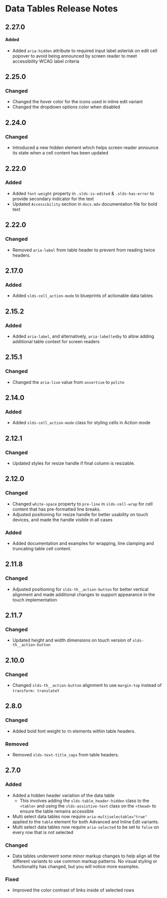 <!-- Release notes authoring guidelines: http://keepachangelog.com/ -->

# Data Tables Release Notes

<!-- ## [Unreleased] -->
## 2.27.0

#### Added
- Added `aria-hidden` attribute to required input label asterisk on edit cell popover to avoid being announced by screen reader to meet accessibility WCAG label criteria

## 2.25.0

### Changed

- Changed the hover color for the icons used in inline edit variant
- Changed the dropdown options color when disabled

## 2.24.0

### Changed

- Introduced a new hidden element which helps screen reader announce its state when a cell content has been updated

## 2.22.0

### Added

- Added `font-weight` property in `.slds-is-edited` & `.slds-has-error` to provide secondary indicator for the text
- Updated `Accessibility` section in `docs.mdx` documentation file for bold text

## 2.22.0

### Changed

- Removed `aria-label` from table header to prevent from reading twice headers.
## 2.17.0

### Added

- Added `slds-cell_action-mode` to blueprints of actionable data tables

## 2.15.2

### Added

- Added `aria-label`, and alternatively, `aria-labelledby` to allow adding additional table context for screen readers

## 2.15.1

### Changed

- Changed the `aria-live` value from `assertive` to `polite`

## 2.14.0

### Added

- Added `slds-cell_action-mode` class for styling cells in Action mode

## 2.12.1

### Changed

- Updated styles for resize handle if final column is resizable.

## 2.12.0

### Changed

- Changed `white-space` property to `pre-line` in `slds-cell-wrap` for cell content that has pre-formatted line breaks.
- Adjusted positioning for resize handle for better usability on touch devices, and made the handle visible in all cases

### Added

- Added documentation and examples for wrapping, line clamping and truncating table cell content.

## 2.11.8

### Changed

- Adjusted positioning for `slds-th__action-button` for better vertical alignment and made additional
  changes to support appearance in the touch implementation

## 2.11.7

### Changed

- Updated height and width dimensions on touch version of `slds-th__action-button`

## 2.10.0

### Changed

- Changed `slds-th__action-button` alignment to use `margin-top` instead of `transform: translateY`

## 2.8.0

### Changed

- Added bold font weight to `th` elements within table headers.

### Removed

- Removed `slds-text-title_caps` from table headers.

## 2.7.0

### Added

- Added a hidden header variation of the data table
  - This involves adding the `slds-table_header-hidden` class to the `<table>` and using the `slds-assistive-text` class on the `<thead>` to ensure the table remains accessible
- Multi select data tables now require `aria-multiselectable="true"` applied to the `table` element for both Advanced and Inline Edit variants.
- Multi select data tables now require `aria-selected` to be set to `false` on every row that is not selected

### Changed

- Data tables underwent some minor markup changes to help align all the different variants to use common markup patterns. No visual styling or functionality has changed, but you will notice more examples.

### Fixed

- Improved the color contrast of links inside of selected rows
